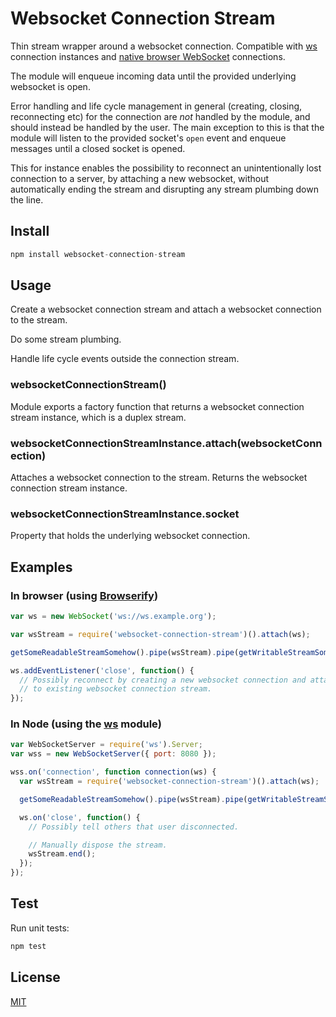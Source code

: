 # Websocket Connection Stream

Thin stream wrapper around a websocket connection. Compatible with
[ws](https://github.com/websockets/ws) connection instances and
[native browser WebSocket](https://developer.mozilla.org/en-US/docs/Web/API/WebSocket)
connections.

The module will enqueue incoming data until the provided underlying websocket is
open.

Error handling and life cycle management in general (creating, closing,
reconnecting etc) for the connection are _not_ handled by the module, and should
instead be handled by the user. The main exception to this is that the module
will listen to the provided socket's `open` event and enqueue messages until a
closed socket is opened.

This for instance enables the possibility to reconnect an unintentionally lost
connection to a server, by attaching a new websocket, without automatically
ending the stream and disrupting any stream plumbing down the line.

## Install

```js
npm install websocket-connection-stream
```

## Usage

Create a websocket connection stream and attach a websocket connection to the
stream.

Do some stream plumbing.

Handle life cycle events outside the connection stream.

### websocketConnectionStream()

Module exports a factory function that returns a websocket connection stream
instance, which is a duplex stream.

### websocketConnectionStreamInstance.attach(websocketConnection)

Attaches a websocket connection to the stream. Returns the websocket connection
stream instance.

### websocketConnectionStreamInstance.socket

Property that holds the underlying websocket connection.

## Examples

### In browser (using [Browserify](https://github.com/substack/node-browserify))

```js
var ws = new WebSocket('ws://ws.example.org');

var wsStream = require('websocket-connection-stream')().attach(ws);

getSomeReadableStreamSomehow().pipe(wsStream).pipe(getWritableStreamSomehow());

ws.addEventListener('close', function() {
  // Possibly reconnect by creating a new websocket connection and attaching it
  // to existing websocket connection stream.
});
```

### In Node (using the [ws](https://github.com/websockets/ws) module)

```js
var WebSocketServer = require('ws').Server;
var wss = new WebSocketServer({ port: 8080 });

wss.on('connection', function connection(ws) {
  var wsStream = require('websocket-connection-stream')().attach(ws);

  getSomeReadableStreamSomehow().pipe(wsStream).pipe(getWritableStreamSomehow());

  ws.on('close', function() {
    // Possibly tell others that user disconnected.

    // Manually dispose the stream.
    wsStream.end();
  });
});
```

## Test

Run unit tests:

```js
npm test
```

## License

[MIT](LICENSE)



